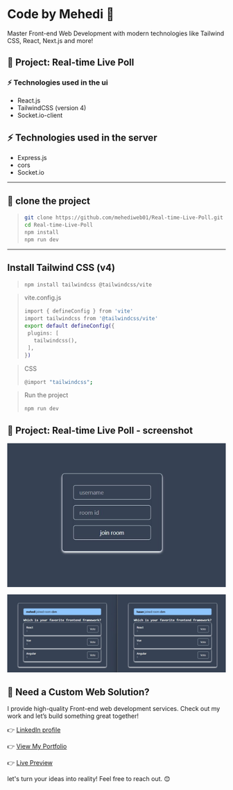 # Code by Mehedi 🚀

Master Front-end Web Development with modern technologies like Tailwind CSS, React, Next.js and more!

## 📌 Project: Real-time Live Poll

### ⚡ Technologies used in the ui

- React.js
- TailwindCSS (version 4)
- Socket.io-client

## ⚡ Technologies used in the server

- Express.js
- cors
- Socket.io

---

## 🚀 clone the project

> ```bash
> git clone https://github.com/mehediweb01/Real-time-Live-Poll.git
> cd Real-time-Live-Poll
> npm install
> npm run dev
> ```

---

## Install Tailwind CSS (v4)

> ```bash
> npm install tailwindcss @tailwindcss/vite
> ```

> vite.config.js
>
> ```bash
> import { defineConfig } from 'vite'
> import tailwindcss from '@tailwindcss/vite'
> export default defineConfig({
>  plugins: [
>    tailwindcss(),
>  ],
> })
> ```

> CSS
>
> ```bash
> @import "tailwindcss";
> ```

> Run the project
>
> ```bash
> npm run dev
> ```

## 📌 Project: Real-time Live Poll - screenshot

![Screenshot 1](/ui/public/image/real-time-live-poll-1.jpg)

![Screenshot 2](/ui/public/image/real-time-live-poll-2.jpg)

## 🌟 Need a Custom Web Solution?

I provide high-quality Front-end web development services. Check out my work and let’s build something great together!

👉 [LinkedIn profile](https://www.linkedin.com/in/mehediweb01/)

👉 [View My Portfolio](https://mdmehedihasan.vercel.app/)

👉 [Live Preview](https://real-time-live-poll.netlify.app/)

let's turn your ideas into reality! Feel free to reach out. 😊
